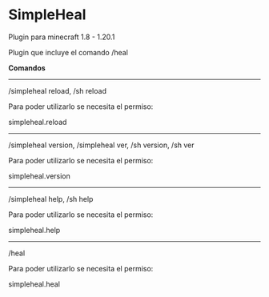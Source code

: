 # SimpleHeal
 Plugin para minecraft 1.8 - 1.20.1

Plugin que incluye el comando /heal

**Comandos**

------------------------------

/simpleheal reload, /sh reload

Para poder utilizarlo se necesita el permiso:

simpleheal.reload

------------------------------

/simpleheal version, /simpleheal ver, /sh version, /sh ver

Para poder utilizarlo se necesita el permiso:

simpleheal.version

------------------------------

/simpleheal help, /sh help

Para poder utilizarlo se necesita el permiso:

simpleheal.help

------------------------------

/heal

Para poder utilizarlo se necesita el permiso:

simpleheal.heal
